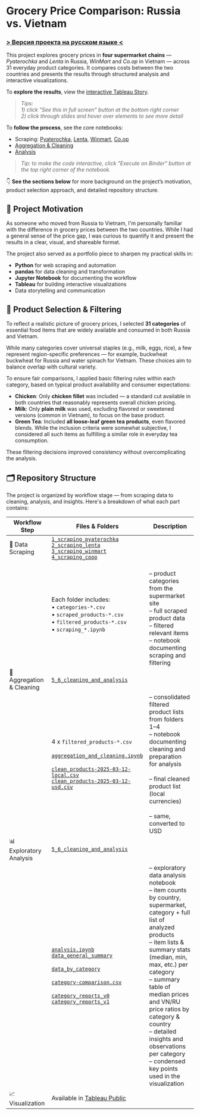 # Grocery Price Comparison: Russia vs. Vietnam

### [> Версия проекта на русском языке <](README_RU.md)

This project explores grocery prices in **four supermarket chains** — *Pyaterochka* and *Lenta* in Russia, *WinMart* and *Co.op* in Vietnam — across 31 everyday product categories.
It compares costs between the two countries and presents the results through structured analysis and interactive visualizations.  

To **explore the results**, view the [interactive Tableau Story](https://public.tableau.com/views/GroceryPricesRussiavs_Vietnam/Final?:language=en-US&publish=yes&:sid=&:redirect=auth&:display_count=n&:origin=viz_share_link).  
> *Tips:*  
> *1) click "See this in full screen" button at the bottom right corner*  
> *2) click through slides and hover over elements to see more detail*  

To **follow the process**, see the core notebooks:
- Scraping: [Pyaterochka](https://nbviewer.org/github/kolokol-sa/ru-vn-food-prices/blob/7138a6bdefdac50ab764a056ce751d4988648f24/1_scraping_pyaterochka/scraping_pyaterochka.ipynb), [Lenta](https://nbviewer.org/github/kolokol-sa/ru-vn-food-prices/blob/7138a6bdefdac50ab764a056ce751d4988648f24/2_scraping_lenta/scraping_lenta.ipynb), [Winmart](https://nbviewer.org/github/kolokol-sa/ru-vn-food-prices/blob/7138a6bdefdac50ab764a056ce751d4988648f24/3_scraping_winmart/scraping_winmart.ipynb), [Co.op](https://nbviewer.org/github/kolokol-sa/ru-vn-food-prices/blob/7138a6bdefdac50ab764a056ce751d4988648f24/4_scraping_coop/scraping_coop.ipynb)
- [Aggregation & Cleaning](https://nbviewer.org/github/kolokol-sa/ru-vn-food-prices/blob/7138a6bdefdac50ab764a056ce751d4988648f24/5_6_cleaning_and_analysis/aggregation_and_cleaning.ipynb)
- [Analysis](https://nbviewer.org/github/kolokol-sa/ru-vn-food-prices/blob/7138a6bdefdac50ab764a056ce751d4988648f24/5_6_cleaning_and_analysis/analysis.ipynb)
> *Tip: to make the code interactive, click "Execute on Binder" button at the top right corner of the notebook.*

👇 **See the sections below** for more background on the project’s motivation, product selection approach, and detailed repository structure.

## 🧠 Project Motivation

As someone who moved from Russia to Vietnam, I'm personally familiar with the difference in grocery prices between the two countries. While I had a general sense of the price gap, I was curious to quantify it and present the results in a clear, visual, and shareable format.

The project also served as a portfolio piece to sharpen my practical skills in:

- **Python** for web scraping and automation
- **pandas** for data cleaning and transformation
- **Jupyter Notebook** for documenting the workflow
- **Tableau** for building interactive visualizations
- Data storytelling and communication

## 🧃 Product Selection & Filtering

To reflect a realistic picture of grocery prices, I selected **31 categories** of essential food items that are widely available and consumed in both Russia and Vietnam.

While many categories cover universal staples (e.g., milk, eggs, rice), a few represent region-specific preferences — for example, buckwheat buckwheat for Russia and water spinach for Vietnam. These choices aim to balance overlap with cultural variety.

To ensure fair comparisons, I applied basic filtering rules within each category, based on typical product availability and consumer expectations:

- **Chicken**: Only **chicken fillet** was included — a standard cut available in both countries that reasonably represents overall chicken pricing.
- **Milk**: Only **plain milk** was used, excluding flavored or sweetened versions (common in Vietnam), to focus on the base product.
- **Green Tea**: Included **all loose-leaf green tea products**, even flavored blends. While the inclusion criteria were somewhat subjective, I considered all such items as fulfilling a similar role in everyday tea consumption.

These filtering decisions improved consistency without overcomplicating the analysis.

## 🗂️ Repository Structure

The project is organized by workflow stage — from scraping data to cleaning, analysis, and insights. Here's a breakdown of what each part contains:

| **Workflow Step**           | **Files & Folders** | **Description** |
|-----------------------------|----------------------|----------------|
| 🛒 Data Scraping | [`1_scraping_pyaterochka`](1_scraping_pyaterochka/)<br>[`2_scraping_lenta`](2_scraping_lenta/)<br>[`3_scraping_winmart`](3_scraping_winmart/)<br>[`4_scraping_coop`](4_scraping_coop/)<br> | |
| | Each folder includes:<br>• `categories-*.csv`<br>• `scraped_products-*.csv`<br>• `filtered_products-*.csv`<br>• `scraping_*.ipynb` | <br>– product categories from the supermarket site<br>– full scraped product data<br>– filtered relevant items<br>– notebook documenting scraping and filtering |
| 🧼 Aggregation & Cleaning | [`5_6_cleaning_and_analysis`](5_6_cleaning_and_analysis/) | |
| | 4 x `filtered_products-*.csv`<br><br>[`aggregation_and_cleaning.ipynb`](5_6_cleaning_and_analysis/aggregation_and_cleaning.ipynb)<br><br>[`clean_products-2025-03-12-local.csv`](5_6_cleaning_and_analysis/clean_products-2025-03-12-local.csv)<br>[`clean_products-2025-03-12-usd.csv`](5_6_cleaning_and_analysis/clean_products-2025-03-12-usd.csv) | – consolidated filtered product lists from folders 1–4<br>– notebook documenting cleaning and preparation for analysis<br><br>– final cleaned product list (local currencies)<br><br>– same, converted to USD |
| 📊 Exploratory Analysis | [`5_6_cleaning_and_analysis`](5_6_cleaning_and_analysis/) | |
| | [`analysis.ipynb`](5_6_cleaning_and_analysis/analysis.ipynb)<br>[`data_general_summary`](5_6_cleaning_and_analysis/data_general_summary/)<br><br>[`data_by_category`](5_6_cleaning_and_analysis/data_by_category/)<br><br>[`category-comparison.csv`](5_6_cleaning_and_analysis/category-comparison.csv)<br><br>[`category_reports_v0`](5_6_cleaning_and_analysis/category_reports_v0/)<br>[`category_reports_v1`](5_6_cleaning_and_analysis/category_reports_v1/) | – exploratory data analysis notebook<br>– item counts by country, supermarket, category + full list of analyzed products<br>– item lists & summary stats (median, min, max, etc.) per category<br>– summary table of median prices and VN/RU price ratios by category & country<br>– detailed insights and observations per category<br>– condensed key points used in the visualization | 
| 📈 Visualization | Available in [Tableau Public](https://public.tableau.com/views/GroceryPricesRussiavs_Vietnam/Final?:language=en-US&publish=yes&:sid=&:redirect=auth&:display_count=n&:origin=viz_share_link) |
